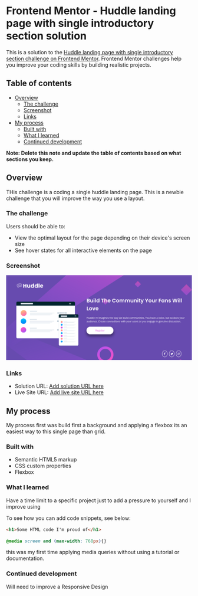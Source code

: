 # Frontend Mentor - Huddle landing page with single introductory section solution

This is a solution to the [Huddle landing page with single introductory section challenge on Frontend Mentor](https://www.frontendmentor.io/challenges/huddle-landing-page-with-a-single-introductory-section-B_2Wvxgi0). Frontend Mentor challenges help you improve your coding skills by building realistic projects. 

## Table of contents

- [Overview](#overview)
  - [The challenge](#the-challenge)
  - [Screenshot](#screenshot)
  - [Links](#links)
- [My process](#my-process)
  - [Built with](#built-with)
  - [What I learned](#what-i-learned)
  - [Continued development](#continued-development)
  
**Note: Delete this note and update the table of contents based on what sections you keep.**

## Overview
  THis challenge is a coding a single huddle landing page. This is a newbie challenge that you will improve the way you use a layout. 
### The challenge

Users should be able to:

- View the optimal layout for the page depending on their device's screen size
- See hover states for all interactive elements on the page

### Screenshot

![](./images/mysolution.png)


### Links

- Solution URL: [Add solution URL here](https://github.com/troy03/single_huddle_page)
- Live Site URL: [Add live site URL here](https://your-live-site-url.com)

## My process


 My process first was build first a background and applying a flexbox its an easiest way to this single page than grid.
### Built with

- Semantic HTML5 markup
- CSS custom properties
- Flexbox

### What I learned

Have a time limit to a specific project just to add a pressure to yourself and I improve using

To see how you can add code snippets, see below:

```html
<h1>Some HTML code I'm proud of</h1>
```
```css
@media screen and (max-width: 768px){}
```
this was my first time applying media queries without using a tutorial or documentation.

### Continued development

Will need to improve a Responsive Design


